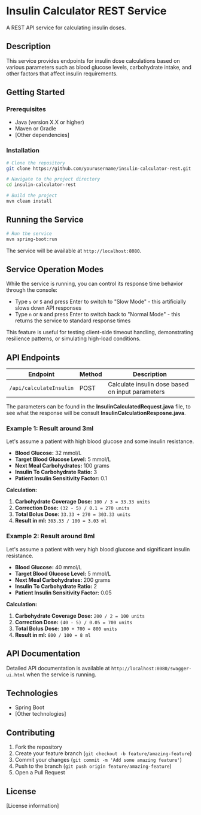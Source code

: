 # Insulin Calculator REST Service

A REST API service for calculating insulin doses.

## Description

This service provides endpoints for insulin dose calculations based on various parameters such as blood glucose levels, carbohydrate intake, and other factors that affect insulin requirements.

## Getting Started

### Prerequisites

- Java (version X.X or higher)
- Maven or Gradle
- [Other dependencies]

### Installation

```bash
# Clone the repository
git clone https://github.com/yourusername/insulin-calculator-rest.git

# Navigate to the project directory
cd insulin-calculator-rest

# Build the project
mvn clean install
```

## Running the Service

```bash
# Run the service
mvn spring-boot:run
```

The service will be available at `http://localhost:8080`.

## Service Operation Modes

While the service is running, you can control its response time behavior through the console:

- Type `s` or `S` and press Enter to switch to "Slow Mode" - this artificially slows down API responses
- Type `n` or `N` and press Enter to switch back to "Normal Mode" - this returns the service to standard response times

This feature is useful for testing client-side timeout handling, demonstrating resilience patterns, or simulating high-load conditions.


## API Endpoints

| Endpoint | Method | Description |
|----------|--------|-------------|
| `/api/calculateInsulin` | POST | Calculate insulin dose based on input parameters |

The parameters can be found in the **InsulinCalculatedRequest.java** file, to see what the response will be consult **InsulinCalculationResposne.java**. 

### Example 1: Result around 3ml

Let's assume a patient with high blood glucose and some insulin resistance.

* **Blood Glucose:** 32 mmol/L
* **Target Blood Glucose Level:** 5 mmol/L
* **Next Meal Carbohydrates:** 100 grams
* **Insulin To Carbohydrate Ratio:** 3
* **Patient Insulin Sensitivity Factor:** 0.1

**Calculation:**

1.  **Carbohydrate Coverage Dose:** `100 / 3 = 33.33 units`
2.  **Correction Dose:** `(32 - 5) / 0.1 = 270 units`
3.  **Total Bolus Dose:** `33.33 + 270 = 303.33 units`
4.  **Result in ml:** `303.33 / 100 = 3.03 ml`

### Example 2: Result around 8ml

Let's assume a patient with very high blood glucose and significant insulin resistance.

* **Blood Glucose:** 40 mmol/L
* **Target Blood Glucose Level:** 5 mmol/L
* **Next Meal Carbohydrates:** 200 grams
* **Insulin To Carbohydrate Ratio:** 2
* **Patient Insulin Sensitivity Factor:** 0.05

**Calculation:**

1.  **Carbohydrate Coverage Dose:** `200 / 2 = 100 units`
2.  **Correction Dose:** `(40 - 5) / 0.05 = 700 units`
3.  **Total Bolus Dose:** `100 + 700 = 800 units`
4.  **Result in ml:** `800 / 100 = 8 ml`


## API Documentation

Detailed API documentation is available at `http://localhost:8080/swagger-ui.html` when the service is running.

## Technologies

- Spring Boot
- [Other technologies]

## Contributing

1. Fork the repository
2. Create your feature branch (`git checkout -b feature/amazing-feature`)
3. Commit your changes (`git commit -m 'Add some amazing feature'`)
4. Push to the branch (`git push origin feature/amazing-feature`)
5. Open a Pull Request

## License

[License information]
